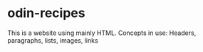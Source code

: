 # odin-recipes
This is a website using mainly HTML.
Concepts in use:
    Headers, paragraphs, lists, images, links    